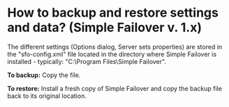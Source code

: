 ﻿---
category: 1
frontpage: false
comments: true
vgroup: 1
vname: Simple Failover v. 1.x
vsort: 2
created-utc: 2019-01-01
modified-utc: 2019-01-01
---
# How to backup and restore settings and data? (Simple Failover v. 1.x)

The different settings (Options dialog, Server sets properties) are stored in the "sfo-config.xml" file located in the directory where Simple Failover is installed - typically: "C:\Program Files\Simple Failover".

**To backup:**
Copy the file.

**To restore:**
Install a fresh copy of Simple Failover and copy the backup file back to its original location.